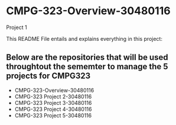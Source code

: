 # CMPG-323-Overview-30480116
Project 1

This README File entails and explains everything in this project:

## Below are the repositories that will be used throughtout the sememter to manage the 5 projects for CMPG323

- CMPG-323-Overview-30480116
- CMPG-323 Project 2-30480116
- CMPG-323 Project 3-30480116
- CMPG-323 Project 4-30480116
- CMPG-323 Project 5-30480116
  


